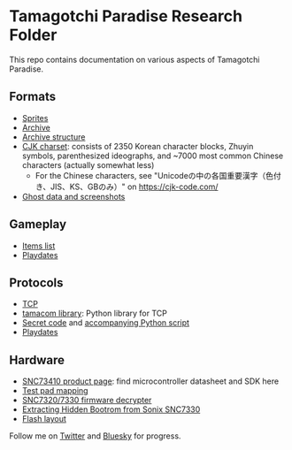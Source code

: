 Tamagotchi Paradise Research Folder
===================================

This repo contains documentation on various aspects of Tamagotchi Paradise.

## Formats
- [Sprites](formats/sprites.md)
- [Archive](formats/archive.md)
- [Archive structure](formats/archive_structure.md)
- [CJK charset](formats/cjk_charset.txt): consists of 2350 Korean character blocks, Zhuyin symbols,
  parenthesized ideographs, and ~7000 most common Chinese characters (actually somewhat less)
  - For the Chinese characters, see "Unicodeの中の各国重要漢字（色付き、JIS、KS、GBのみ）" on
    https://cjk-code.com/
- [Ghost data and screenshots](formats/ghost_data.md)

## Gameplay
- [Items list](https://github.com/GMMan/tama-paradise-items-list/blob/main/index.md)
- [Playdates](gameplay/playdate.md)

## Protocols
- [TCP](protocols/tcp.md)
- [tamacom library](https://github.com/GMMan/tamacom): Python library for TCP
- [Secret code](protocols/secret_code.md) and [accompanying Python script](protocols/secret_code.py)
- [Playdates](protocols/playdate.md)

## Hardware
- [SNC73410 product page](https://www.sonix.com.tw/article-en-5180-42810): find microcontroller datasheet and SDK here
- [Test pad mapping](hardware/testpads.txt)
- [SNC7320/7330 firmware decrypter](https://github.com/GMMan/sonix-boot-decrypter)
- [Extracting Hidden Bootrom from Sonix SNC7330](https://github.com/GMMan/snc7330-hidden-rom)
- [Flash layout](hardware/flash_layout.md)

Follow me on [Twitter](https://x.com/GMMan_BZFlag) and [Bluesky](https://bsky.app/profile/sudo.caralynx.com)
for progress.
